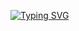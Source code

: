 [![Typing SVG](https://readme-typing-svg.herokuapp.com?font=Fira+Code&weight=500&duration=3000&pause=1000&color=BBF516&random=true&width=435&lines=%D0%9F%D1%80%D0%B8%D0%B2%D0%B5%D1%82%2C+%D0%BC%D0%B8%D1%80%F0%9F%92%97;Hello%2C+world%F0%9F%92%97;%E3%81%93%E3%82%93%E3%81%AB%E3%81%A1%E3%81%AF%E3%80%81%E4%B8%96%E7%95%8C%F0%9F%92%97;Bonjour%2C+le+monde%F0%9F%92%97;Ciao%2C+mondo%F0%9F%92%97;Hallo%2C+Welt%F0%9F%92%97;Ol%C3%A1%2C+mundo%F0%9F%92%97;Hola%2C+mundo%F0%9F%92%97;%E4%BD%A0%E5%A5%BD%EF%BC%8C%E4%B8%96%E7%95%8C%F0%9F%92%97;%EC%95%88%EB%85%95%ED%95%98%EC%84%B8%EC%9A%94%2C+%EC%84%B8%EA%B3%84%F0%9F%92%97)](https://git.io/typing-svg)

